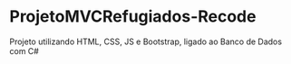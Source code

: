 # ProjetoMVCRefugiados-Recode
Projeto utilizando HTML, CSS, JS e Bootstrap, ligado ao Banco de Dados com C#
